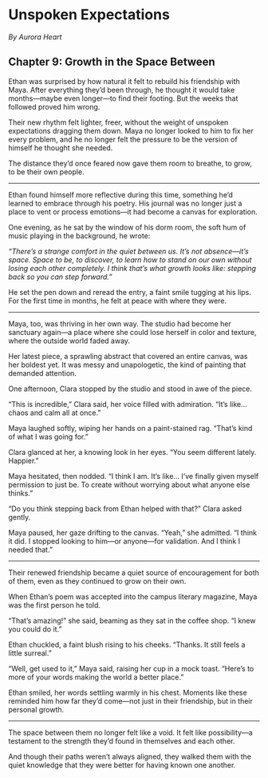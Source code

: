 # Unspoken Expectations  
*By Aurora Heart*  

## Chapter 9: Growth in the Space Between  

Ethan was surprised by how natural it felt to rebuild his friendship with Maya. After everything they’d been through, he thought it would take months—maybe even longer—to find their footing. But the weeks that followed proved him wrong.  

Their new rhythm felt lighter, freer, without the weight of unspoken expectations dragging them down. Maya no longer looked to him to fix her every problem, and he no longer felt the pressure to be the version of himself he thought she needed.  

The distance they’d once feared now gave them room to breathe, to grow, to be their own people.  

---

Ethan found himself more reflective during this time, something he’d learned to embrace through his poetry. His journal was no longer just a place to vent or process emotions—it had become a canvas for exploration.  

One evening, as he sat by the window of his dorm room, the soft hum of music playing in the background, he wrote:  

*“There’s a strange comfort in the quiet between us. It’s not absence—it’s space. Space to be, to discover, to learn how to stand on our own without losing each other completely. I think that’s what growth looks like: stepping back so you can step forward.”*  

He set the pen down and reread the entry, a faint smile tugging at his lips. For the first time in months, he felt at peace with where they were.  

---

Maya, too, was thriving in her own way. The studio had become her sanctuary again—a place where she could lose herself in color and texture, where the outside world faded away.  

Her latest piece, a sprawling abstract that covered an entire canvas, was her boldest yet. It was messy and unapologetic, the kind of painting that demanded attention.  

One afternoon, Clara stopped by the studio and stood in awe of the piece.  

“This is incredible,” Clara said, her voice filled with admiration. “It’s like… chaos and calm all at once.”  

Maya laughed softly, wiping her hands on a paint-stained rag. “That’s kind of what I was going for.”  

Clara glanced at her, a knowing look in her eyes. “You seem different lately. Happier.”  

Maya hesitated, then nodded. “I think I am. It’s like… I’ve finally given myself permission to just be. To create without worrying about what anyone else thinks.”  

“Do you think stepping back from Ethan helped with that?” Clara asked gently.  

Maya paused, her gaze drifting to the canvas. “Yeah,” she admitted. “I think it did. I stopped looking to him—or anyone—for validation. And I think I needed that.”  

---

Their renewed friendship became a quiet source of encouragement for both of them, even as they continued to grow on their own.  

When Ethan’s poem was accepted into the campus literary magazine, Maya was the first person he told.  

“That’s amazing!” she said, beaming as they sat in the coffee shop. “I knew you could do it.”  

Ethan chuckled, a faint blush rising to his cheeks. “Thanks. It still feels a little surreal.”  

“Well, get used to it,” Maya said, raising her cup in a mock toast. “Here’s to more of your words making the world a better place.”  

Ethan smiled, her words settling warmly in his chest. Moments like these reminded him how far they’d come—not just in their friendship, but in their personal growth.  

---

The space between them no longer felt like a void. It felt like possibility—a testament to the strength they’d found in themselves and each other.  

And though their paths weren’t always aligned, they walked them with the quiet knowledge that they were better for having known one another.  
